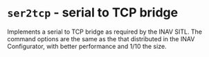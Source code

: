 # `ser2tcp` - serial to TCP bridge

Implements a serial to TCP bridge as required by the INAV SITL. The command options are the same as the that distributed in the INAV Configurator, with better performance and 1/10 the size.
